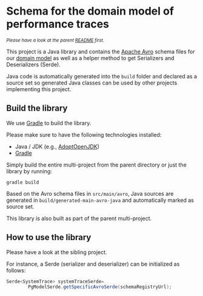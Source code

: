 # Schema for the domain model of performance traces

<sub>*Please have a look at the parent [README](../README.md) first.*</sub>

This project is a Java library and contains the [Apache Avro](https://avro.apache.org/) schema files for our
[domain model](./src/main/avro/pg/trace/model/system-trace.avsc) as well as a helper method to get Serializers and
Deserializers (Serde).

Java code is automatically generated into the ```build``` folder and declared as a source set so generated Java classes
can be used by other projects implementing this project.

## Build the library

We use [Gradle](https://gradle.org/) to build the library.

Please make sure to have the following technologies installed:

* Java / JDK (e.g., [AdoptOpenJDK](https://adoptopenjdk.net/))
* [Gradle](https://gradle.org/)

Simply build the entire multi-project from the parent directory or just the library by running:

```
gradle build
```

Based on the Avro schema files in `src/main/avro`, Java sources are generated in `build/generated-main-avro-java` and
automatically marked as source set.

This library is also built as part of the parent multi-project.

## How to use the library

Please have a look at the sibling project.

For instance, a Serde (serializer and deserializer) can be initialized as follows:

```java
Serde<SystemTrace> systemTraceSerde=
        PgModelSerde.getSpecificAvroSerde(schemaRegistryUrl);
```
